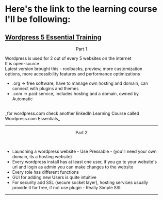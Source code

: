 # Here's the link to the learning course I'll be following:

## [Wordpress 5 Essential Training](https://www.linkedin.com/learning/wordpress-essential-training-24651128/getting-started-with-wordpress?u=2272289)

<p align="center">Part 1</p>
Wordpress is used for 2 out of every 5 websites on the internet<br>
It is open-source<br>
Latest version brought this - roolbacks, preview, more customization options, more accessibility features and performance optimizations<br>

- .org -> free software, have to manage own hosting and domain, can connect with plugins and themes
- .com -> paid service, includes hosting and a domain, owned by Automatic
<br>
_for wordpress.com check another linkedIn Learning Course called Wordpress.com Essentials_
<hr>
<p align="center">Part 2</p>
<br>

- Launching a wordpress website - Use Pressable - (you'll need your own domain, its a hosting website)
- Every wordpress install has at least one user, if you go to your website's url and login as admin you can make changes to the website
- Every role has different functions
- GUI for adding new Users is quite intuitive
- For security add SSL (secure socket layer), hosting services usually provide it for free, if not use plugin - Really Simple SSl

<hr>
